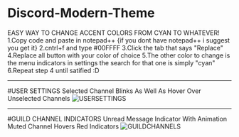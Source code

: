 # Discord-Modern-Theme

EASY WAY TO CHANGE ACCENT COLORS FROM CYAN TO WHATEVER!
1.Copy code and paste in notepad++
{if you dont have notepad++ i suggest you get it}
2.cntrl+f and type #00FFFF
3.Click the tab that says "Replace"
4.Replace all button with your color of choice
5.The other color to change is the menu indicators in settings
the search for that one is simply "cyan"
6.Repeat step 4 until satified :D
______________________
#USER SETTINGS
Selected Channel Blinks
As Well As Hover Over Unselected Channels
![USERSETTINGS](https://cloud.githubusercontent.com/assets/16980963/12704541/12f5bb28-c823-11e5-8b40-daf0929c2784.png)
______________________

#GUILD CHANNEL INDICATORS
Unread Message Indicator With Animation
Muted Channel Hovers Red Indicators
![GUILDCHANNELS](https://cloud.githubusercontent.com/assets/16980963/12704719/3b174d12-c826-11e5-9ef3-7976b853a1d9.png)

